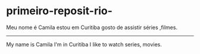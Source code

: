 # primeiro-reposit-rio-

Meu nome é Camila estou em Curitiba gosto de assistir séries ,filmes.
********
My name is Camila I'm in Curitiba I like to watch series, movies.
